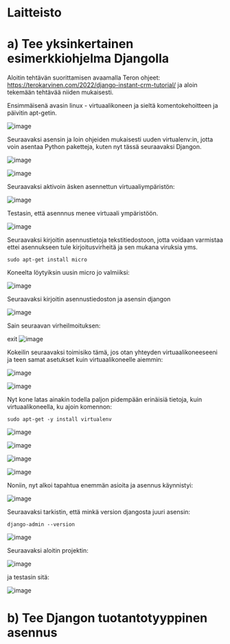 

# Laitteisto





# a) Tee yksinkertainen esimerkkiohjelma Djangolla

Aloitin tehtävän suorittamisen avaamalla Teron ohjeet: https://terokarvinen.com/2022/django-instant-crm-tutorial/  ja aloin tekemään tehtävää niiden mukaisesti.

Ensimmäisenä avasin linux - virtuaalikoneen ja sieltä komentokehoitteen ja päivitin apt-getin.

![image](https://github.com/user-attachments/assets/5325df16-b8c5-404d-a94b-bc2c3e7a7914)

Seuraavaksi asensin ja loin ohjeiden mukaisesti uuden virtualenv:in, jotta voin asentaa Python paketteja, kuten nyt tässä seuraavaksi Djangon.

![image](https://github.com/user-attachments/assets/8818646a-c076-4aef-a4f7-0c7552b62d9d)

![image](https://github.com/user-attachments/assets/18a05689-6111-49b4-b9ca-20fbf262476b)

Seuraavaksi aktivoin äsken asennettun virtuaaliympäristön:

![image](https://github.com/user-attachments/assets/fc399aa9-afca-49b0-a196-c291ba655399)

Testasin, että asennnus menee virtuaali ympäristöön.

![image](https://github.com/user-attachments/assets/23dab1aa-210a-4c8e-98e0-96d71171bbf9)

Seuraavaksi kirjoitin asennustietoja tekstitiedostoon, jotta voidaan varmistaa ettei asennukseen tule kirjoitusvirheitä ja sen mukana viruksia yms.

    sudo apt-get install micro

Koneelta löytyiksin uusin micro jo valmiiksi:

![image](https://github.com/user-attachments/assets/acc52abd-6f20-4b2a-954f-babab8e6dab1)

Seuraavaksi kirjoitin asennustiedoston ja asensin djangon

![image](https://github.com/user-attachments/assets/d21d3e0e-a7f2-43af-b27e-7e33b0b36cbc)

Sain seuraavan virheilmoituksen:

exit
![image](https://github.com/user-attachments/assets/650043d9-7a6f-421f-9b30-3b0cb3f177a1)

Kokeilin seuraavaksi toimisiko tämä, jos otan yhteyden virtuaalikoneeseeni ja teen samat asetukset kuin virtuaalikoneelle aiemmin:

![image](https://github.com/user-attachments/assets/b04898f8-fb82-448c-bec9-6e5218ff954c)

![image](https://github.com/user-attachments/assets/f45f20a3-e38c-4c1b-a806-3e7142936ed4)

Nyt kone latas ainakin todella paljon pidempään erinäisiä tietoja, kuin virtuaalikoneella, ku ajoin komennon:

    sudo apt-get -y install virtualenv

![image](https://github.com/user-attachments/assets/742fdf00-3e24-4368-9815-c5a2fc575fa8)

![image](https://github.com/user-attachments/assets/deed4381-0c84-45bc-a2cf-ff6a89b1e7f2)

![image](https://github.com/user-attachments/assets/f7a608bd-6b69-4d52-a58f-1c8d47ecbc9f)

![image](https://github.com/user-attachments/assets/8422c6ec-0b6e-45fa-bd47-ab59e1ac5769)

Noniin, nyt alkoi tapahtua enemmän asioita ja asennus käynnistyi:

![image](https://github.com/user-attachments/assets/f9fde12d-d1d8-401f-9f54-c9a9e1d85d23)

Seuraavaksi tarkistin, että minkä version djangosta juuri asensin:

    django-admin --version

![image](https://github.com/user-attachments/assets/e5b8a6af-6a1a-4bce-9a20-aa672c9dc1a3)

Seuraavaksi aloitin projektin:

![image](https://github.com/user-attachments/assets/97ad7568-84a5-4fb7-9486-7e8cba2c08d6)

ja testasin sitä:

![image](https://github.com/user-attachments/assets/1dac446e-a0f5-497e-bc01-f5a5d83c059a)














# b) Tee Djangon tuotantotyyppinen asennus

